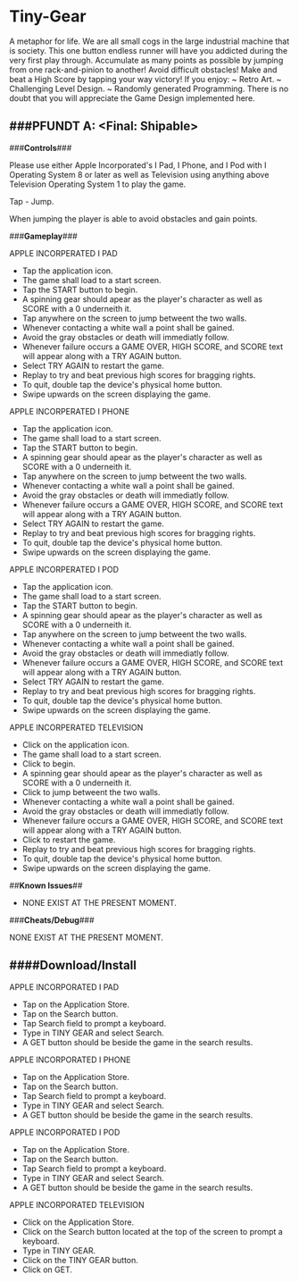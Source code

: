 # Tiny-Gear
A metaphor for life. We are all small cogs in the large industrial machine that is society. This one button endless runner will have you addicted during the very first play through.  Accumulate as many points as possible by jumping from one rack-and-pinion to another! Avoid difficult obstacles! Make and beat a High Score by tapping your way victory!  If you enjoy:  ~ Retro Art. ~ Challenging Level Design. ~ Randomly generated Programming.  There is no doubt that you will appreciate the Game Design implemented here.

###**PFUNDT A<Final>: <Final: Shipable>**
----------

###**Controls**###

Please use either Apple Incorporated's I Pad, I Phone, and I Pod with I Operating System 8 or later as well as Television using anything above Television Operating System 1 to play the game.

Tap	- Jump.

When jumping the player is able to avoid obstacles and gain points.

###**Gameplay**###

APPLE INCORPERATED I PAD
- Tap the application icon.
- The game shall load to a start screen.
- Tap the START button to begin.
- A spinning gear should apear as the player's character as well as SCORE with a 0 underneith it.
- Tap anywhere on the screen to jump betweent the two walls.
- Whenever contacting a white wall a point shall be gained.
- Avoid the gray obstacles or death will immediatly follow.
- Whenever failure occurs a GAME OVER, HIGH SCORE, and SCORE text will appear along with a TRY AGAIN button.
- Select TRY AGAIN to restart the game.
- Replay to try and beat previous high scores for bragging rights.
- To quit, double tap the device's physical home button.
- Swipe upwards on the screen displaying the game.

APPLE INCORPERATED I PHONE
- Tap the application icon.
- The game shall load to a start screen.
- Tap the START button to begin.
- A spinning gear should apear as the player's character as well as SCORE with a 0 underneith it.
- Tap anywhere on the screen to jump betweent the two walls.
- Whenever contacting a white wall a point shall be gained.
- Avoid the gray obstacles or death will immediatly follow.
- Whenever failure occurs a GAME OVER, HIGH SCORE, and SCORE text will appear along with a TRY AGAIN button.
- Select TRY AGAIN to restart the game.
- Replay to try and beat previous high scores for bragging rights.
- To quit, double tap the device's physical home button.
- Swipe upwards on the screen displaying the game.

APPLE INCORPERATED I POD
- Tap the application icon.
- The game shall load to a start screen.
- Tap the START button to begin.
- A spinning gear should apear as the player's character as well as SCORE with a 0 underneith it.
- Tap anywhere on the screen to jump betweent the two walls.
- Whenever contacting a white wall a point shall be gained.
- Avoid the gray obstacles or death will immediatly follow.
- Whenever failure occurs a GAME OVER, HIGH SCORE, and SCORE text will appear along with a TRY AGAIN button.
- Select TRY AGAIN to restart the game.
- Replay to try and beat previous high scores for bragging rights.
- To quit, double tap the device's physical home button.
- Swipe upwards on the screen displaying the game.

APPLE INCORPERATED TELEVISION
- Click on the application icon.
- The game shall load to a start screen.
- Click to begin.
- A spinning gear should apear as the player's character as well as SCORE with a 0 underneith it.
- Click to jump betweent the two walls.
- Whenever contacting a white wall a point shall be gained.
- Avoid the gray obstacles or death will immediatly follow.
- Whenever failure occurs a GAME OVER, HIGH SCORE, and SCORE text will appear along with a TRY AGAIN button.
- Click to restart the game.
- Replay to try and beat previous high scores for bragging rights.
- To quit, double tap the device's physical home button.
- Swipe upwards on the screen displaying the game.

##**Known Issues**##

- NONE EXIST AT THE PRESENT MOMENT.

###**Cheats/Debug**###

NONE EXIST AT THE PRESENT MOMENT.

####**Download/Install**
---------

APPLE INCORPORATED I PAD
- Tap on the Application Store.
- Tap on the Search button.
- Tap Search field to prompt a keyboard.
- Type in TINY GEAR and select Search.
- A GET button should be beside the game in the search results.

APPLE INCORPORATED I PHONE
- Tap on the Application Store.
- Tap on the Search button.
- Tap Search field to prompt a keyboard.
- Type in TINY GEAR and select Search.
- A GET button should be beside the game in the search results.

APPLE INCORPORATED I POD
- Tap on the Application Store.
- Tap on the Search button.
- Tap Search field to prompt a keyboard.
- Type in TINY GEAR and select Search.
- A GET button should be beside the game in the search results.

APPLE INCORPORATED TELEVISION
- Click on the Application Store.
- Click on the Search button located at the top of the screen to prompt a keyboard.
- Type in TINY GEAR.
- Click on the TINY GEAR button.
- Click on GET.
